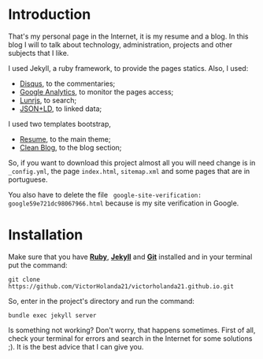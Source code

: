 # Introduction

That's my personal page in the Internet, it is my resume and a blog. In this blog I will to talk about technology, administration, projects and other subjects that I like.

I used Jekyll, a ruby framework, to provide the pages statics. Also, I used:

* [Disqus][disqus], to the commentaries;
* [Google Analytics][analytics], to monitor the pages access;
* [Lunrjs][lunrjs], to search;
* [JSON+LD][jsonld], to linked data;

I used two templates bootstrap,
* [Resume][resume], to the main theme;
* [Clean Blog][clean-blog], to the blog section;

So, if you want to download this project almost all you will need change is in `_config.yml`, the page `index.html`, `sitemap.xml` and some pages that are in portuguese.

You also have to delete the file `
google-site-verification: google59e721dc98067966.html` because is my site verification in Google.

# Installation

Make sure that you have [**Ruby**][ruby], [**Jekyll**][jekyll] and [**Git**][git] installed and in your terminal put the command:

	git clone https://github.com/VictorHolanda21/victorholanda21.github.io.git

So, enter in the project's directory and run the command:
	
	bundle exec jekyll server


  
Is something not working? Don't worry, that happens sometimes. First of all, check your terminal for errors and search in the Internet for some solutions ;). It is the best advice that I can give you.

[ruby]: https://www.ruby-lang.org/en/ "Ruby language"
[jekyll]: https://jekyllrb.com/ "Jekyll"
[git]: https://git-scm.com/ "Git"
[disqus]: https://disqus.com/ "Disqus - build an audience on your website"
[analytics]: https://www.google.com/analytics/ "Google Analytics"
[lunrjs]: https://lunrjs.com/ "Lunrjs - Search made simple"
[jsonld]: https://json-ld.org/ "JSON for Linking Data"
[resume]: https://startbootstrap.com/template-overviews/resume/ "Template Bootstrap: Resume"
[clean-blog]: https://startbootstrap.com/template-overviews/clean-blog/ "Template Bootstrap: Clean Blog"

